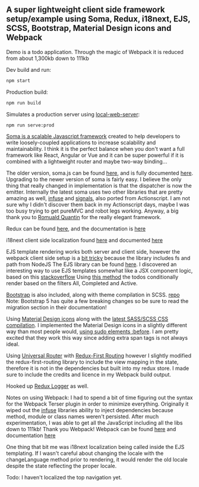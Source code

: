 ## A super lightweight client side framework setup/example using Soma, Redux, i18next, EJS, SCSS, Bootstrap, Material Design icons and Webpack

Demo is a todo application. Through the magic of Webpack it is reduced from about 1,300kb down to 111kb

Dev build and run:

```bash
npm start
```
Production build:

```bash
npm run build
```

Simulates a production server using [local-web-server](https://github.com/lwsjs/local-web-server):

```bash
npm run serve:prod
```
[Soma is a scalable Javascript framework](https://github.com/soundstep/soma) created to help developers to write loosely-coupled applications to increase scalability and maintainability.
I think it is the perfect balance when you don't want a full framework like React, Angular or Vue and it can be super powerful if it is combined with a lightweight router and maybe two-way binding...

The older version, soma.js can be found [here](https://github.com/somajs/somajs), and is fully documented [here](http://somajs.github.io/somajs/site/). Upgrading to the newer version of soma is  fairly easy. I believe the only thing that really changed in implementation is that the dispatcher is now the emitter.
Internally the latest soma uses two other libraries that are pretty amazing as well, [infuse](https://github.com/soundstep/infuse) and [signals](https://github.com/millermedeiros/js-signals), also ported from Actionscript.
I am not sure why I didn't discover them back in my Actionscript days, maybe I was too busy trying to get pureMVC and robot legs working.
Anyway, a big thank you to [Romuald Quantin](http://www.soundstep.com/blog/about/) for the really elegant framework.

Redux can be found [here](https://github.com/reduxjs/redux), and the documentation is [here](https://redux.js.org/introduction/getting-started)

i18next client side localization found [here](https://github.com/i18next/i18next) and documented [here](https://www.i18next.com/overview/getting-started)

EJS template rendering works both server and client side, however the webpack client side setup is a [bit tricky](https://github.com/gregbown/soma-redux-i18next-webpack/blob/fb956ef0ada4d263a1d23c1f76e190953a9a075a/webpack.config.js#L16) because the library includes fs and path from NodeJS
The EJS library can be found [here](https://github.com/mde/ejs). 
I discovered an interesting way to use EJS templates somewhat like a JSX component logic, based on this [stackoverflow](https://stackoverflow.com/questions/53797268/making-component-like-elements-in-ejs)
Using [this method](https://github.com/gregbown/soma-redux-i18next-webpack/blob/5bc24b06c85dc3ffae4a5a17a877fa010c154121/_assets/json/config.json#L18) the todos conditionally render based on the filters All, Completed and Active.

[Bootstrap](https://getbootstrap.com/docs/5.0/getting-started/introduction/) is also included, along with theme compilation in SCSS. [repo](https://github.com/twbs/bootstrap)
Note: Bootstrap 5 has quite a few breaking changes so be sure to read the migration section in their documentation!

Using [Material Design icons](https://material.io/resources/icons/?style=baseline) along with the [latest SASS/SCSS CSS compilation](https://github.com/sass/dart-sass).
I implemented the Material Design icons in a slightly different way than most people would, [using sudo elements :before](https://github.com/gregbown/soma-redux-i18next-webpack/blob/5bc24b06c85dc3ffae4a5a17a877fa010c154121/_scss/theme/todo-theme.scss#L176).
I am pretty excited that they work this way since adding extra span tags is not always ideal.

Using [Universal Router](https://github.com/kriasoft/universal-router) with [Redux-First Routing](https://github.com/mksarge/redux-first-routing) however I slightly modified the redux-first-routing library to include the view mapping in the state, therefore it is not in the dependencies but built into my redux store.
I made sure to include the credits and licence in my Webpack build output.

Hooked up [Redux Logger](https://github.com/LogRocket/redux-logger) as well.

Notes on using Webpack:
I had to spend a bit of time figuring out the syntax for the Webpack Terser plugin in order to minimize everything. Originally it wiped out the [infuse](https://github.com/soundstep/infuse) libraries ability to inject dependencies because method, module or class names weren't persisted.
After much experimentation, I was able to get all the JavaScript including all the libs down to 111kb!  Thank you Webpack!
Webpack can be found [here](https://github.com/webpack/webpack) and documentation [here](https://webpack.js.org/concepts/)

One thing that bit me was i18next localization being called inside the EJS templating. If I wasn't careful about changing the locale with the changeLanguage method prior to rendering, it would render the old locale despite the state reflecting the proper locale.

Todo: I haven't localized the top navigation yet.

